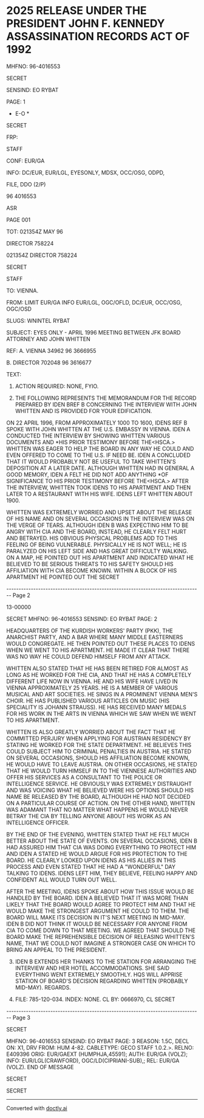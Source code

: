 # 2025 RELEASE UNDER THE PRESIDENT JOHN F. KENNEDY ASSASSINATION RECORDS ACT OF 1992

MHFNO: 96-4016553

SECRET

SENSIND: EO RYBAT

PAGE: 1

* E-O *

SECRET

FRP:

STAFF

CONF: EUR/GA

INFO: DC/EUR, EUR/LGL, EYESONLY, MDSX, OCC/OSG, ODPD,

FILE, DDO (2/P)

96 4016553

ASR

PAGE 001

TOT: 021354Z MAY 96

DIRECTOR 758224

021354Z DIRECTOR 758224

SECRET

STAFF

TO: VIENNA.

FROM: LIMIT EUR/GA INFO EUR/LGL, OGC/OFLD, DC/EUR, OCC/OSG, OGC/OSD

SLUGS: WNINTEL RYBAT

SUBJECT: EYES ONLY - APRIL 1996 MEETING BETWEEN JFK BOARD
ATTORNEY AND JOHN WHITTEN

REF: A. VIENNA 34962 96 3666955

B. DIRECTOR 702048 96 3616677

TEXT:

1. ACTION REQUIRED: NONE, FYΙΟ.

2. THE FOLLOWING REPRESENTS THE MEMORANDUM FOR THE RECORD
   PREPARED BY IDEN BREF B CONCERNING THE INTERVIEW WITH JOHN
   WHITTEN AND IS PROVIDED FOR YOUR EDIFICATION.

ON 22 APRIL 1996, FROM APPROXIMATELY 1000 ΤΟ 1600, IDENS REF
B SPOKE WITH JOHN WHITTEN AT THE U.S. EMBASSY IN VIENNA. IDEN A
CONDUCTED THE INTERVIEW BY SHOWING WHITTEN VARIOUS DOCUMENTS AND
*HIS PRIOR TESTIMONY BEFORE THE<HSCA.> WHITTEN WAS EAGER TO HELP
THE BOARD IN ANY WAY HE COULD AND EVEN OFFERED TO COME TO THE U.S.
IF NEED BE. IDEN A CONCLUDED THAT IT WOULD PROBABLY NOT BE USEFUL
ΤΟ TAKE WHITTEN'S DEPOSITION AT A LATER DATE. ALTHOUGH WHITTEN
HAD IN GENERAL A GOOD MEMORY, IDEN A FELT HE DID NOT ADD ANYTHING
*OF SIGNIFICANCE TO HIS PRIOR TESTIMONY BEFORE THE<HSCA.> AFTER THE
INTERVIEW, WHITTEN TOOK IDENS TO HIS APARTMENT AND THEN LATER TO A
RESTAURANT WITH HIS WIFE. IDENS LEFT WHITTEN ABOUT 1900.

WHITTEN WAS EXTREMELY WORRIED AND UPSET ABOUT THE RELEASE OF
HIS NAME AND ON SEVERAL OCCASIONS IN THE INTERVIEW WAS ON THE
VERGE OF TEARS. ALTHOUGH IDEN B WAS EXPECTING HIM TO BE ANGRY
WITH CIA AND THE BOARD, INSTEAD, HE CLEARLY FELT HURT AND
BETRAYED. HIS OBVIOUS PHYSICAL PROBLEMS ADD TO THIS FEELING OF
BEING VULNERABLE. PHYSICALLY HE IS NOT WELL; HE IS PARALYZED ON
HIS LEFT SIDE AND HAS GREAT DIFFICULTY WALKING. ON A MAP, НЕ
POINTED OUT HIS APARTMENT AND INDICATED WHAT HE BELIEVED TO BE
SERIOUS THREATS TO HIS SAFETY SHOULD HIS AFFILIATION WITH CIA
BECOME KNOWN. WITHIN A BLOCK OF HIS APARTMENT HE POINTED OUT THE
SECRET


-------------------------------------------------------------------------------- Page 2

13-00000

SECRET
MHFNO: 96-4016553 SENSIND: EO RYBAT PAGE: 2

HEADQUARTERS OF THE KURDISH WORKERS' PARTY (PKK), THE ANARCHIST PARTY, AND A BAR WHERE MANY MIDDLE EASTERNERS WOULD CONGREGATE. HE THEN POINTED OUT THESE PLACES TO IDENS WHEN WE WENT TO HIS APARTMENT. HE MADE IT CLEAR THAT THERE WAS NO WAY HE COULD DEFEND HIMSELF FROM ANY ATTACK.

WHITTEN ALSO STATED THAT HE HAS BEEN RETIRED FOR ALMOST AS LONG AS HE WORKED FOR THE CIA, AND THAT HE HAS A COMPLETELY DIFFERENT LIFE NOW IN VIENNA. HE AND HIS WIFE HAVE LIVED IN VIENNA APPROXIMATELY 25 YEARS. HE IS A MEMBER OF VARIOUS MUSICAL AND ART SOCIETIES. HE SINGS IN A PROMINENT VIENNA MEN'S CHOIR. HE HAS PUBLISHED VARIOUS ARTICLES ON MUSIC (HIS SPECIALITY IS JOHANN STRAUSS). HE HAS RECEIVED MANY MEDALS FOR HIS WORK IN THE ARTS IN VIENNA WHICH WE SAW WHEN WE WENT TO HIS APARTMENT.

WHITTEN IS ALSO GREATLY WORRIED ABOUT THE FACT THAT HE COMMITTED PERJURY WHEN APPLYING FOR AUSTRIAN RESIDENCY BY STATING HE WORKED FOR THE STATE DEPARTMENT. HE BELIEVES THIS COULD SUBJECT HIM TO CRIMINAL PENALTIES IN AUSTRIA. HE STATED ON SEVERAL OCCASIONS, SHOULD HIS AFFILIATION BECOME KNOWN, HE WOULD HAVE TO LEAVE AUSTRIA. ON OTHER OCCASIONS, HE STATED THAT HE WOULD TURN HIMSELF IN TO THE VIENNESE AUTHORITIES AND OFFER HIS SERVICES AS A CONSULTANT TO THE POLICE OR INTELLIGENCE SERVICE. HE OBVIOUSLY WAS EXTREMELY DISTRAUGHT AND WAS VOICING WHAT HE BELIEVED WERE HIS OPTIONS SHOULD HIS NAME BE RELEASED BY THE BOARD, ALTHOUGH HE HAD NOT DECIDED ON A PARTICULAR COURSE OF ACTION. ON THE OTHER HAND, WHITTEN WAS ADAMANT THAT NO MATTER WHAT HAPPENS HE WOULD NEVER BETRAY THE CIA BY TELLING ANYONE ABOUT HIS WORK AS AN INTELLIGENCE OFFICER.

BY THE END OF THE EVENING, WHITTEN STATED THAT HE FELT MUCH BETTER ABOUT THE STATE OF EVENTS. ON SEVERAL OCCASIONS, IDEN B HAD ASSURED HIM THAT CIA WAS DOING EVERYTHING TO PROTECT HIM AND IDEN A STATED HE WOULD ARGUE FOR HIS PROTECTION TO THE BOARD. HE CLEARLY LOOKED UPON IDENS AS HIS ALLIES IN THIS PROCESS AND EVEN STATED THAT HE HAD A "WONDERFUL" DAY TALKING TO IDENS. IDENS LEFT HIM, THEY BELIEVE, FEELING HAPPY AND CONFIDENT ALL WOULD TURN OUT WELL.

AFTER THE MEETING, IDENS SPOKE ABOUT HOW THIS ISSUE WOULD BE HANDLED BY THE BOARD. IDEN A BELIEVED THAT IT WAS MORE THAN LIKELY THAT THE BOARD WOULD AGREE TO PROTECT HIM AND THAT HE WOULD MAKE THE STRONGEST ARGUMENT HE COULD TO THEM. THE BOARD WILL MAKE ITS DECISION IN IT'S NEXT MEETING IN MID-MAY. IDEN B DID NOT THINK IT WOULD BE NECESSARY FOR ANYONE FROM CIA TO COME DOWN TO THAT MEETING. WE AGREED THAT SHOULD THE BOARD MAKE THE REPREHENSIBLE DECISION OF RELEASING WHITTEN'S NAME, THAT WE COULD NOT IMAGINE A STRONGER CASE ON WHICH TO BRING AN APPEAL TO THE PRESIDENT.

3. IDEN B EXTENDS HER THANKS TO THE STATION FOR ARRANGING THE INTERVIEW AND HER HOTEL ACCOMMODATIONS. SHE SAID EVERYTHING WENT EXTREMELY SMOOTHLY. HQS WILL APPRISE STATION OF BOARD'S DECISION REGARDING WHITTEN (PROBABLY MID-MAY). REGARDS.

4. FILE: 785-120-034. INDEX: NONE. CL BY: 0666970, CL SECRET


-------------------------------------------------------------------------------- Page 3

SECRET

MHFNO: 96-4016553 SENSIND: EO RYBAT PAGE: 3
REASON: 1.5C, DECL ON: X1, DRV FROM: HUM 4-82.
CABLETYPE: GECO STAFF 1.0.2.>.
RELNO: E409396
ORIG: EUR/GAEXT (HUMPHJA,45591); AUTH: EUR/GA (VOLZ); INFO:
EUR/LGL(CRAWFORD), OGC/LD(CIPRIANI-SUB),; REL: EUR/GA (VOLZ).
END OF MESSAGE

SECRET

SECRET


---
Converted with [doctly.ai](https://doctly.ai)